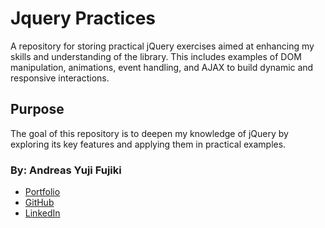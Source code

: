 # Jquery Practices
A repository for storing practical jQuery exercises aimed at enhancing my skills and understanding of the library. This includes examples of DOM manipulation, animations, event handling, and AJAX to build dynamic and responsive interactions.

## Purpose
The goal of this repository is to deepen my knowledge of jQuery by exploring its key features and applying them in practical examples.

### By: Andreas Yuji Fujiki
- [Portfolio](https://andreas-yuji-fujiki.github.io/portfolio)
- [GitHub](https://github.com/andreas-yuji-fujiki)
- [LinkedIn](www.linkedin.com/in/andreas-yuji-fujiki-a08633321)